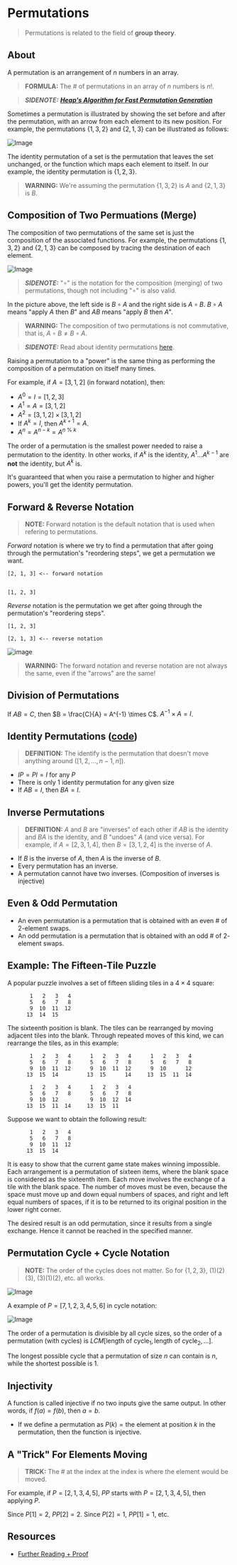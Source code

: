 # Permutations

> Permutations is related to the field of **group theory**.

## About

A permutation is an arrangement of $n$ numbers in an array.

> **FORMULA:** The # of permutations in an array of $n$ numbers is $n!$.

> ***SIDENOTE:*** ***[Heap's Algorithm for Fast Permutation Generation](https://github.com/aaronhma/algorithms/tree/master/algorithms/techniques/permutations/heap)***

Sometimes a permutation is illustrated by showing the set before and after the permutation, with an arrow from each element to its new position. For example, the permutations {$1,3,2$} and {$2,1,3$} can be illustrated as follows:

![Image](http://www.efgh.com/math/algebra/permutations1.gif)

The identity permutation of a set is the permutation that leaves the set unchanged, or the function which maps each element to itself. In our example, the identity permutation is {$1,2,3$}.

> **WARNING:** We're assuming the permutation {$1, 3, 2$} is $A$ and {$2, 1, 3$} is $B$.

## Composition of Two Permuations (Merge)

The composition of two permutations of the same set is just the composition of the associated functions. For example, the permutations {$1,3,2$} and {$2,1,3$} can be composed by tracing the destination of each element.

![Image](http://www.efgh.com/math/algebra/permutations2.gif)

> ***SIDENOTE:*** "$\circ$" is the notation for the composition (merging) of two permutations, though not including "$\circ$" is also valid.

In the picture above, the left side is $B \circ A$ and the right side is $A \circ B$. $B \circ A$ means "apply $A$ then $B$" and $AB$ means "apply $B$ then $A$".

> **WARNING:** The composition of two permutations is not commutative, that is, $A \circ B \ne B \circ A$.

> ***SIDENOTE:*** Read about identity permutations [here](#identity-permutations).

Raising a permutation to a "power" is the same thing as performing the composition of a permutation on itself many times.

For example, if $A = [3, 1, 2]$ (in forward notation), then:

- $A^0 = I = [1, 2, 3]$
- $A^1 = A = [3, 1, 2]$
- $A^2 = [3, 1, 2] \times [3, 1, 2]$
- If $A^k = I$, then $A^{k + 1} = A$.
- $A^n = A^{n - k} = A^{n \ \% \ k}$

The order of a permutation is the smallest power needed to raise a permutation to the identity. In other works, if $A^k$ is the identity, $A^1 \text{...} A^{k - 1}$ are **not** the identity, but $A^k$ is.

It's guaranteed that when you raise a permutation to higher and higher powers, you'll get the identity permutation.

## Forward & Reverse Notation

> **NOTE:** Forward notation is the default notation that is used when refering to permutations.

*Forward* notation is where we try to find a permutation that after going through the permutation's "reordering steps", we get a permutation we want.

```
[2, 1, 3] <-- forward notation


[1, 2, 3]
```

*Reverse* notation is the permutation we get after going through the permutation's "reordering steps".

```
[1, 2, 3]

[2, 1, 3] <-- reverse notation
```

![image](reverse-forward-notation.png)

> **WARNING:** The forward notation and reverse notation are not always the same, even if the "arrows" are the same!

## Division of Permutations

If $AB = C$, then $B = \frac{C}{A} = A^{-1} \times C$. $A^{-1} \times A = I$.

## Identity Permutations ([code](https://pastebin.com/DrgrAsJL))

> **DEFINITION:** The identify is the permutation that doesn't move anything around ($[1, 2, ..., n - 1, n]$).

- $IP = PI = I$ for any $P$
- There is only $1$ identity permutation for any given size
- If $AB = I$, then $BA = I$.

## Inverse Permutations

> **DEFINITION:** $A$ and $B$ are "inverses" of each other if $AB$ is the identity and $BA$ is the identity, and $B$ "undoes" $A$ (and vice versa). For example, if $A = [2, 3, 1, 4]$, then $B = [3, 1, 2, 4]$ is the inverse of $A$.

- If $B$ is the inverse of $A$, then $A$ is the inverse of $B$.
- Every permutation has an inverse.
- A permutation cannot have two inverses. (Composition of inverses is injective)

## Even & Odd Permutation

* An even permutation is a permutation that is obtained with an even # of $2$-element swaps.
* An odd permutation is a permutation that is obtained with an odd # of $2$-element swaps.

## Example: The Fifteen-Tile Puzzle

A popular puzzle involves a set of fifteen sliding tiles in a $4 \times 4$ square:

```
       1   2   3   4
       5   6   7   8
       9  10  11  12
      13  14  15
```

The sixteenth position is blank. The tiles can be rearranged by moving adjacent tiles into the blank. Through repeated moves of this kind, we can rearrange the tiles, as in this example:

```
       1   2   3   4      1   2   3   4      1   2   3   4
       5   6   7   8      5   6   7   8      5   6   7   8
       9  10  11  12      9  10  11  12      9  10      12
      13  15  14         13  15      14     13  15  11  14

       1   2   3   4      1   2   3   4
       5   6   7   8      5   6   7   8
       9  10  12          9  10  12  14
      13  15  11  14     13  15  11
```

Suppose we want to obtain the following result:

```
       1   2   3   4
       5   6   7   8
       9  10  11  12
      13  15  14
```

It is easy to show that the current game state makes winning impossible. Each arrangement is a permutation of sixteen items, where the blank space is considered as the sixteenth item. Each move involves the exchange of a tile with the blank space. The number of moves must be even, because the space must move up and down equal numbers of spaces, and right and left equal numbers of spaces, if it is to be returned to its original position in the lower right corner.

The desired result is an odd permutation, since it results from a single exchange. Hence it cannot be reached in the specified manner.

## Permutation Cycle + Cycle Notation

> **NOTE:** The order of the cycles does not matter. So for $\{ 1, 2, 3 \}$, $(1)(2)(3)$, $(3)(1)(2)$, etc. all works.

![Image](cycle.png)

A example of $P = [7, 1, 2, 3, 4, 5, 6]$ in cycle notation:

![Image](cycle-ex.png)

The order of a permutation is divisible by all cycle sizes, so the order of a permutation (with cycles) is $LCM[\text{length of cycle}_1, \text{length of cycle}_2, ...]$.

The longest possible cycle that a permutation of size $n$ can contain is $n$, while the shortest possible is $1$.

## Injectivity

A function is called injective if no two inputs give the same output. In other words, if $f(a) = f(b)$, then $a = b$.

- If we define a permutation as $P(k) = \text{the element at position } k \text{ in the permutation}$, then the function is injective.

## A "Trick" For Elements Moving

> **TRICK:** The # at the index at the index is where the element would be moved.

For example, if $P = [2,1, 3, 4, 5]$, $PP$ starts with $P = [2, 1, 3, 4, 5]$, then applying $P$.

Since $P[1] = 2$, $PP[2] = 2$. Since $P[2] = 1$, $PP[1] = 1$, etc.

## Resources

- [Further Reading + Proof](http://www.efgh.com/math/algebra/permutations.htm)
